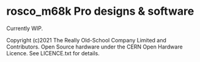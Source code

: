 # rosco_m68k Pro designs & software

Currently WIP.

Copyright (c)2021 The Really Old-School Company Limited and Contributors.
Open Source hardware under the CERN Open Hardware Licence.
See LICENCE.txt for details.

